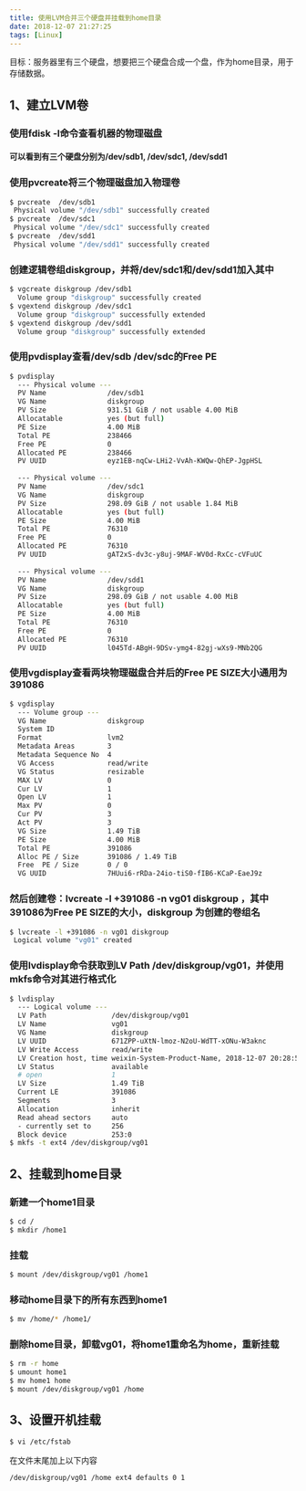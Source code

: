 ```yaml
---
title: 使用LVM合并三个硬盘并挂载到home目录
date: 2018-12-07 21:27:25
tags: [Linux]
---
```

目标：服务器里有三个硬盘，想要把三个硬盘合成一个盘，作为home目录，用于存储数据。
<!--more-->

## 1、建立LVM卷
### 使用fdisk -l命令查看机器的物理磁盘
#### 可以看到有三个硬盘分别为/dev/sdb1, /dev/sdc1, /dev/sdd1

### 使用pvcreate将三个物理磁盘加入物理卷
``` bash
$ pvcreate  /dev/sdb1
 Physical volume "/dev/sdb1" successfully created
$ pvcreate  /dev/sdc1
 Physical volume "/dev/sdc1" successfully created
$ pvcreate  /dev/sdd1
 Physical volume "/dev/sdd1" successfully created
```

### 创建逻辑卷组diskgroup，并将/dev/sdc1和/dev/sdd1加入其中
```bash
$ vgcreate diskgroup /dev/sdb1
  Volume group "diskgroup" successfully created
$ vgextend diskgroup /dev/sdc1
  Volume group "diskgroup" successfully extended
$ vgextend diskgroup /dev/sdd1
  Volume group "diskgroup" successfully extended
```

### 使用pvdisplay查看/dev/sdb /dev/sdc的Free PE
```bash
$ pvdisplay
  --- Physical volume ---
  PV Name               /dev/sdb1
  VG Name               diskgroup
  PV Size               931.51 GiB / not usable 4.00 MiB
  Allocatable           yes (but full)
  PE Size               4.00 MiB
  Total PE              238466
  Free PE               0
  Allocated PE          238466
  PV UUID               eyz1EB-nqCw-LHi2-VvAh-KWQw-QhEP-JgpHSL
   
  --- Physical volume ---
  PV Name               /dev/sdc1
  VG Name               diskgroup
  PV Size               298.09 GiB / not usable 1.84 MiB
  Allocatable           yes (but full)
  PE Size               4.00 MiB
  Total PE              76310
  Free PE               0
  Allocated PE          76310
  PV UUID               gAT2xS-dv3c-y8uj-9MAF-WV0d-RxCc-cVFuUC
   
  --- Physical volume ---
  PV Name               /dev/sdd1
  VG Name               diskgroup
  PV Size               298.09 GiB / not usable 4.00 MiB
  Allocatable           yes (but full)
  PE Size               4.00 MiB
  Total PE              76310
  Free PE               0
  Allocated PE          76310
  PV UUID               l045Td-ABgH-9DSv-ymg4-82gj-wXs9-MNb2QG
```

### 使用vgdisplay查看两块物理磁盘合并后的Free PE SIZE大小通用为391086
```bash
$ vgdisplay
  --- Volume group ---
  VG Name               diskgroup
  System ID             
  Format                lvm2
  Metadata Areas        3
  Metadata Sequence No  4
  VG Access             read/write
  VG Status             resizable
  MAX LV                0
  Cur LV                1
  Open LV               1
  Max PV                0
  Cur PV                3
  Act PV                3
  VG Size               1.49 TiB
  PE Size               4.00 MiB
  Total PE              391086
  Alloc PE / Size       391086 / 1.49 TiB
  Free  PE / Size       0 / 0   
  VG UUID               7HUui6-rRDa-24io-tiS0-fIB6-KCaP-EaeJ9z
```

### 然后创建卷：lvcreate -l +391086 -n vg01 diskgroup ，其中391086为Free PE SIZE的大小，diskgroup 为创建的卷组名
```bash
$ lvcreate -l +391086 -n vg01 diskgroup
 Logical volume "vg01" created
```
 
### 使用lvdisplay命令获取到LV Path /dev/diskgroup/vg01，并使用mkfs命令对其进行格式化
```bash
$ lvdisplay
  --- Logical volume ---
  LV Path                /dev/diskgroup/vg01
  LV Name                vg01
  VG Name                diskgroup
  LV UUID                671ZPP-uXtN-lmoz-N2oU-WdTT-xONu-W3aknc
  LV Write Access        read/write
  LV Creation host, time weixin-System-Product-Name, 2018-12-07 20:28:55 +0800
  LV Status              available
  # open                 1
  LV Size                1.49 TiB
  Current LE             391086
  Segments               3
  Allocation             inherit
  Read ahead sectors     auto
  - currently set to     256
  Block device           253:0
$ mkfs -t ext4 /dev/diskgroup/vg01
```
## 2、挂载到home目录
### 新建一个home1目录
```bash
$ cd /
$ mkdir /home1
```

### 挂载
```bash
$ mount /dev/diskgroup/vg01 /home1
```

### 移动home目录下的所有东西到home1
```bash
$ mv /home/* /home1/
```

### 删除home目录，卸载vg01，将home1重命名为home，重新挂载
```bash
$ rm -r home
$ umount home1
$ mv home1 home
$ mount /dev/diskgroup/vg01 /home
```

## 3、设置开机挂载
```bash
$ vi /etc/fstab
```
在文件末尾加上以下内容
```bash
/dev/diskgroup/vg01 /home ext4 defaults 0 1
```
